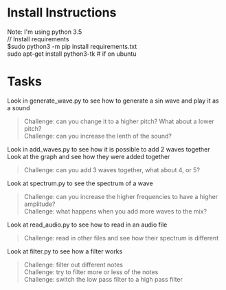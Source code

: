 # Install Instructions
Note: I'm using python 3.5  
// Install requirements  
$sudo python3 -m pip install requirements.txt  
sudo apt-get install python3-tk   # if on ubuntu

# Tasks  
Look in generate_wave.py to see how to generate a sin wave and play it as a sound  
> Challenge: can you change it to a higher pitch? What about a lower pitch?  
> Challenge: can you increase the lenth of the sound?  

Look in add_waves.py to see how it is possible to add 2 waves together  
Look at the graph and see how they were added together
> Challenge: can you add 3 waves together, what about 4, or 5?

Look at spectrum.py to see the spectrum of a wave
> Challenge: can you increase the higher frequencies to have a higher amplitude?  
> Challenge: what happens when you add more waves to the mix?  

Look at read_audio.py to see how to read in an audio file  
> Challenge: read in other files and see how their spectrum is different  

Look at filter.py to see how a filter works  
> Challenge: filter out different notes  
> Challenge: try to filter more or less of the notes  
> Challenge: switch the low pass filter to a high pass filter